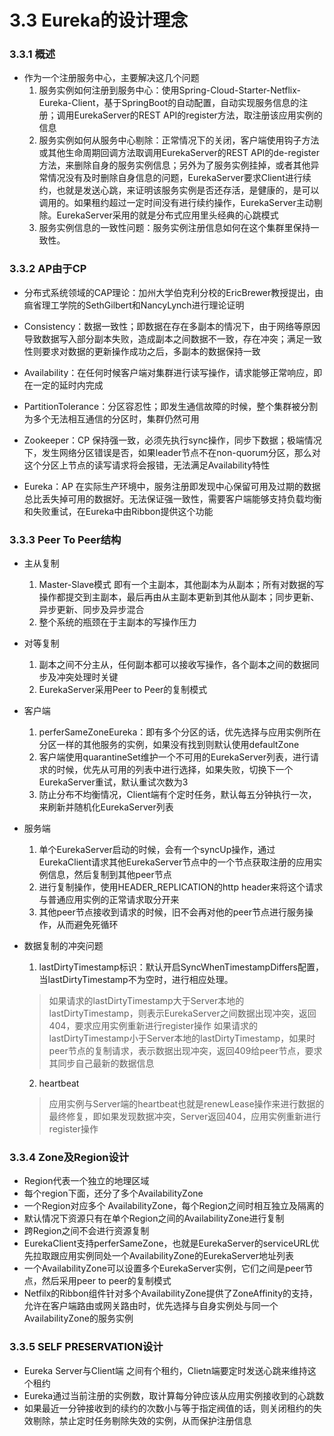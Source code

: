 # 3.3 Eureka的设计理念

### 3.3.1 概述

- 作为一个注册服务中心，主要解决这几个问题
  1. 服务实例如何注册到服务中心：使用Spring-Cloud-Starter-Netflix-Eureka-Client，基于SpringBoot的自动配置，自动实现服务信息的注册；调用EurekaServer的REST API的register方法，取注册该应用实例的信息
  2. 服务实例如何从服务中心剔除：正常情况下的关闭，客户端使用钩子方法或其他生命周期回调方法取调用EurekaServer的REST API的de-register方法，来删除自身的服务实例信息；另外为了服务实例挂掉，或者其他异常情况没有及时删除自身信息的问题，EurekaServer要求Client进行续约，也就是发送心跳，来证明该服务实例是否还存活，是健康的，是可以调用的。如果租约超过一定时间没有进行续约操作，EurekaServer主动剔除。EurekaServer采用的就是分布式应用里头经典的心跳模式
  3. 服务实例信息的一致性问题：服务实例注册信息如何在这个集群里保持一致性。

### 3.3.2 AP由于CP

- 分布式系统领域的CAP理论：加州大学伯克利分校的EricBrewer教授提出，由痲省理工学院的SethGilbert和NancyLynch进行理论证明

- Consistency：数据一致性；即数据在存在多副本的情况下，由于网络等原因导致数据写入部分副本失败，造成副本之间数据不一致，存在冲突；满足一致性则要求对数据的更新操作成功之后，多副本的数据保持一致
- Availability：在任何时候客户端对集群进行读写操作，请求能够正常响应，即在一定的延时内完成
- PartitionTolerance：分区容忍性；即发生通信故障的时候，整个集群被分割为多个无法相互通信的分区时，集群仍然可用

- Zookeeper：CP 保持强一致，必须先执行sync操作，同步下数据；极端情况下，发生网络分区错误是否，如果leader节点不在non-quorum分区，那么对这个分区上节点的读写请求将会报错，无法满足Availability特性
- Eureka：AP 在实际生产环境中，服务注册即发现中心保留可用及过期的数据总比丢失掉可用的数据好。无法保证强一致性，需要客户端能够支持负载均衡和失败重试，在Eureka中由Ribbon提供这个功能

### 3.3.3 Peer To Peer结构

- 主从复制
  1. Master-Slave模式 即有一个主副本，其他副本为从副本；所有对数据的写操作都提交到主副本，最后再由从主副本更新到其他从副本；同步更新、异步更新、同步及异步混合
  2. 整个系统的瓶颈在于主副本的写操作压力

- 对等复制
  1. 副本之间不分主从，任何副本都可以接收写操作，各个副本之间的数据同步及冲突处理时关键
  2. EurekaServer采用Peer to Peer的复制模式

- 客户端
  1. perferSameZoneEureka：即有多个分区的话，优先选择与应用实例所在分区一样的其他服务的实例，如果没有找到则默认使用defaultZone
  2. 客户端使用quarantineSet维护一个不可用的EurekaServer列表，进行请求的时候，优先从可用的列表中进行选择，如果失败，切换下一个EurekaServer重试，默认重试次数为3
  3. 防止分布不均衡情况，Client端有个定时任务，默认每五分钟执行一次，来刷新并随机化EurekaServer列表

- 服务端
  1. 单个EurekaServer启动的时候，会有一个syncUp操作，通过EurekaClient请求其他EurekaServer节点中的一个节点获取注册的应用实例信息，然后复制到其他peer节点
  2. 进行复制操作，使用HEADER_REPLICATION的http header来将这个请求与普通应用实例的正常请求取分开来
  3. 其他peer节点接收到请求的时候，旧不会再对他的peer节点进行服务操作，从而避免死循环

- 数据复制的冲突问题
  1. lastDirtyTimestamp标识：默认开启SyncWhenTimestampDiffers配置，当lastDirtyTimestamp不为空时，进行相应处理。
    > 如果请求的lastDirtyTimestamp大于Server本地的lastDirtyTimestamp，则表示EurekaServer之间数据出现冲突，返回404，要求应用实例重新进行register操作
    > 如果请求的lastDirtyTimestamp小于Server本地的lastDirtyTimestamp，如果时peer节点的复制请求，表示数据出现冲突，返回409给peer节点，要求其同步自己最新的数据信息
  2. heartbeat
    > 应用实例与Server端的heartbeat也就是renewLease操作来进行数据的最终修复，即如果发现数据冲突，Server返回404，应用实例重新进行register操作

### 3.3.4 Zone及Region设计

- Region代表一个独立的地理区域
- 每个region下面，还分了多个AvailabilityZone
- 一个Region对应多个 AvailabilityZone，每个Region之间时相互独立及隔离的
- 默认情况下资源只有在单个Region之间的AvailabilityZone进行复制
- 跨Region之间不会进行资源复制
- EurekaClient支持perferSameZone，也就是EurekaServer的serviceURL优先拉取跟应用实例同处一个AvailabilityZone的EurekaServer地址列表
- 一个AvailabilityZone可以设置多个EurekaServer实例，它们之间是peer节点，然后采用peer to peer的复制模式
- Netfilx的Ribbon组件针对多个AvailabilityZone提供了ZoneAffinity的支持，允许在客户端路由或网关路由时，优先选择与自身实例处与同一个AvailabilityZone的服务实例

### 3.3.5 SELF PRESERVATION设计

- Eureka Server与Client端 之间有个租约，Clietn端要定时发送心跳来维持这个租约
- Eureka通过当前注册的实例数，取计算每分钟应该从应用实例接收到的心跳数
- 如果最近一分钟接收到的续约的次数小与等于指定阀值的话，则关闭租约的失效剔除，禁止定时任务剔除失效的实例，从而保护注册信息
